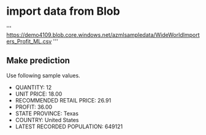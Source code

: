 # import data from Blob

'''
https://demo4109.blob.core.windows.net/azmlsampledata/WideWorldImporters_Profit_ML.csv
'''

## Make prediction

Use following sample values.

- QUANTITY: 12
- UNIT PRICE: 18.00
- RECOMMENDED RETAIL PRICE: 26.91
- PROFIT: 36.00
- STATE PROVINCE: Texas
- COUNTRY: United States
- LATEST RECORDED POPULATION: 649121
